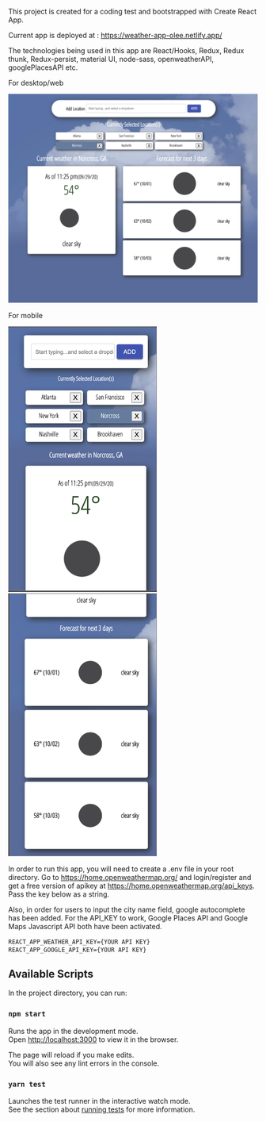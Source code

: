 This project is created for a coding test and bootstrapped with Create React App.

Current app is deployed at : https://weather-app-olee.netlify.app/

The technologies being used in this app are React/Hooks, Redux, Redux thunk, Redux-persist, material UI, node-sass, openweatherAPI, googlePlacesAPI etc.

For desktop/web
<p>
<img src="https://github.com/olee2002/weather-app/blob/master/src/assets/images/fullscreen.png" width="600">
</p>

For mobile
<p>
<img src="https://github.com/olee2002/weather-app/blob/master/src/assets/images/mobile01.png" width="300">
<img src="https://github.com/olee2002/weather-app/blob/master/src/assets/images/mobile02.png" width="300">
</p>

In order to run this app, you will need to create a .env file in your root directory.
Go to https://home.openweathermap.org/ and login/register and get a free version of apikey at 
https://home.openweathermap.org/api_keys. Pass the key below as a string.

Also, in order for users to input the city name field, google autocomplete has been added.
For the API_KEY to work, Google Places API and Google Maps Javascript API both have been activated.

```
REACT_APP_WEATHER_API_KEY={YOUR API KEY}
REACT_APP_GOOGLE_API_KEY={YOUR API KEY}
```
## Available Scripts
In the project directory, you can run:

### `npm start`

Runs the app in the development mode.<br />
Open [http://localhost:3000](http://localhost:3000) to view it in the browser.

The page will reload if you make edits.<br />
You will also see any lint errors in the console.

### `yarn test`

Launches the test runner in the interactive watch mode.<br />
See the section about [running tests](https://facebook.github.io/create-react-app/docs/running-tests) for more information.
